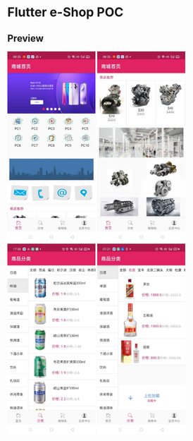 # Flutter e-Shop POC

## Preview

<p float="left";>
	<img src="https://github.com/songlin81/flutter_shop/blob/master/lib/memo/1.jpg" alt="Img 1" width="200"/>
	<img src="https://github.com/songlin81/flutter_shop/blob/master/lib/memo/2.jpg" alt="Img 2" width="200"/>
	<img src="https://github.com/songlin81/flutter_shop/blob/master/lib/memo/3.jpg" alt="Img 3" width="200"/>
	<img src="https://github.com/songlin81/flutter_shop/blob/master/lib/memo/4.jpg" alt="Img 4" width="200"/>
</p>
<p float="left";>
	
</p>
